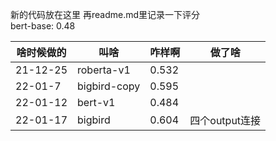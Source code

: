 新的代码放在这里 再readme.md里记录一下评分  
bert-base: 0.48

| 啥时候做的 | 叫啥 | 咋样啊 |做了啥|
| ------ | ------ | ------ |--------------------- |
| 21-12-25 | roberta-v1 | 0.532 ||
| 22-01-7 | bigbird-copy | 0.595 ||
| 22-01-12 | bert-v1 | 0.484 ||
 |22-01-17 | bigbird | 0.604| 四个output连接||
